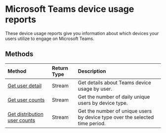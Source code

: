 # Microsoft Teams device usage reports

These device usage reports give you information about which devices your users utilize to engage on Microsoft Teams.

## Methods

| Method                                   | Return Type | Description                              |
| :--------------------------------------- | :---------- | :--------------------------------------- |
| [Get user detail](../api/reportroot_getteamsdeviceusageuserdetail.md) | Stream      | Get details about Teams device usage by user. |
| [Get user counts](../api/reportroot_getteamsdeviceusageusercounts.md) | Stream      | Get the number of daily unique users by device type. |
| [Get distribution user counts](../api/reportroot_getteamsdeviceusagedistributionusercounts.md) | Stream      | Get the number of unique users by device type over the selected time period. |
